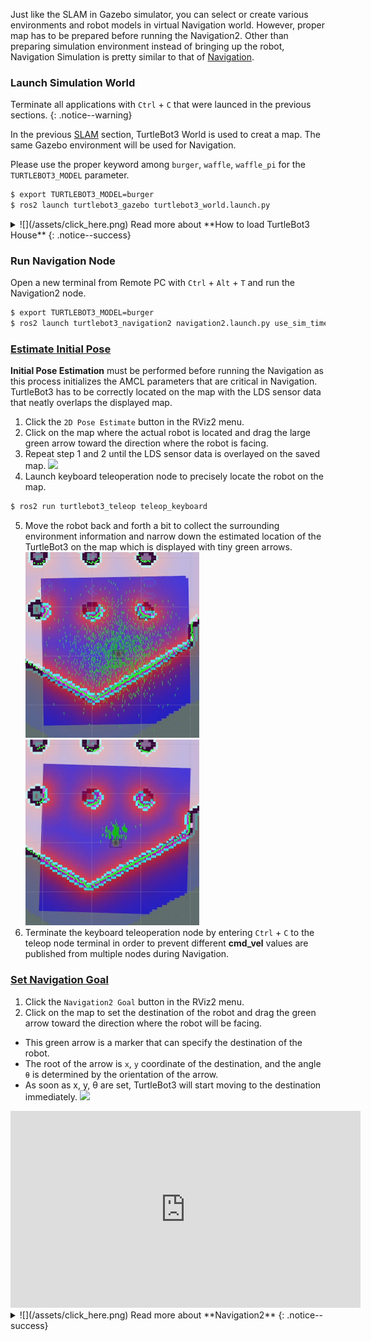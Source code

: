 
Just like the SLAM in Gazebo simulator, you can select or create various environments and robot models in virtual Navigation world. However, proper map has to be prepared before running the Navigation2. Other than preparing simulation environment instead of bringing up the robot, Navigation Simulation is pretty similar to that of [Navigation][navigation].  

### Launch Simulation World

Terminate all applications with `Ctrl` + `C` that were launced in the previous sections.
{: .notice--warning}

In the previous [SLAM][slam] section, TurtleBot3 World is used to creat a map. The same Gazebo environment will be used for Navigation.

Please use the proper keyword among `burger`, `waffle`, `waffle_pi` for the `TURTLEBOT3_MODEL` parameter.  

```bash
$ export TURTLEBOT3_MODEL=burger
$ ros2 launch turtlebot3_gazebo turtlebot3_world.launch.py
```

<details>
<summary id="summary_for_foreins" style="outline: inherit;">
![](/assets/click_here.png) Read more about **How to load TurtleBot3 House**
{: .notice--success}
</summary>
```bash
$ export TURTLEBOT3_MODEL=burger
$ ros2 launch turtlebot3_gazebo turtlebot3_house.launch.py
```
</details>

### Run Navigation Node 
Open a new terminal from Remote PC with `Ctrl` + `Alt` + `T` and run the Navigation2 node. 

```bash
$ export TURTLEBOT3_MODEL=burger
$ ros2 launch turtlebot3_navigation2 navigation2.launch.py use_sim_time:=True map:=$HOME/map.yaml
```

### [Estimate Initial Pose](#estimate-initial-pose)

**Initial Pose Estimation** must be performed before running the Navigation as this process initializes the AMCL parameters that are critical in Navigation. TurtleBot3 has to be correctly located on the map with the LDS sensor data that neatly overlaps the displayed map.

1. Click the `2D Pose Estimate` button in the RViz2 menu.
2. Click on the map where the actual robot is located and drag the large green arrow toward the direction where the robot is facing.
3. Repeat step 1 and 2 until the LDS sensor data is overlayed on the saved map. 
  ![](/assets/images/platform/turtlebot3/ros2/tb3_navigation2_rviz_01.png)
4. Launch keyboard teleoperation node to precisely locate the robot on the map.
  ```bash
$ ros2 run turtlebot3_teleop teleop_keyboard
  ```
5. Move the robot back and forth a bit to collect the surrounding environment information and narrow down the estimated location of the TurtleBot3 on the map which is displayed with tiny green arrows.  
![](/assets/images/platform/turtlebot3/navigation/tb3_amcl_particle_01.png)
![](/assets/images/platform/turtlebot3/navigation/tb3_amcl_particle_02.png)
6. Terminate the keyboard teleoperation node by entering `Ctrl` + `C` to the teleop node terminal in order to prevent different **cmd_vel** values are published from multiple nodes during Navigation.


### [Set Navigation Goal](#set-navigation-goal)

1. Click the `Navigation2 Goal` button in the RViz2 menu.
2. Click on the map to set the destination of the robot and drag the green arrow toward the direction where the robot will be facing. 
  - This green arrow is a marker that can specify the destination of the robot. 
  - The root of the arrow is `x`, `y` coordinate of the destination, and the angle `θ` is determined by the orientation of the arrow.
  - As soon as x, y, &theta; are set, TurtleBot3 will start moving to the destination immediately.
  ![](/assets/images/platform/turtlebot3/ros2/tb3_navigation2_rviz_02.png)

<iframe width="560" height="315" src="https://www.youtube.com/embed/VtyqUuuZAFA" frameborder="0" allow="accelerometer; autoplay; encrypted-media; gyroscope; picture-in-picture" allowfullscreen></iframe>

<details>
<summary id="summary_for_foreins" style="outline: inherit;">
![](/assets/click_here.png) Read more about **Navigation2**
{: .notice--success}
</summary>
- The robot will create a path to reach to the Navigation2 Goal based on the global path planner. Then, the robot moves along the path. If an obstacle is placed in the path, the Navigation2 will use local path planner to avoid the obstacle.

- Setting a Navigation2 Goal might fail if the path to the Navigation2 Goal cannot be created. If you wish to stop the robot before it reaches to the goal position, set the current position of TurtleBot3 as a Navigation2 Goal.

- [Official ROS2 Navigation2 Wiki][nav2]
</details>

[slam]: /docs/en/platform/turtlebot3/slam/#slam
[navigation]: /docs/en/platform/turtlebot3/navigation/#navigation

[nav2]: https://navigation.ros.org/
